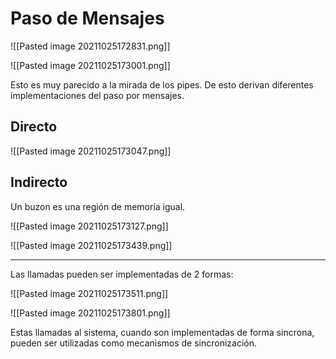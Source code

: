 # Paso de Mensajes

![[Pasted image 20211025172831.png]]

![[Pasted image 20211025173001.png]]

Esto es muy parecido a la mirada de los pipes. De esto derivan diferentes implementaciones del paso por mensajes.

## Directo

![[Pasted image 20211025173047.png]]

## Indirecto

Un buzon es una región de memoría igual.

![[Pasted image 20211025173127.png]]

![[Pasted image 20211025173439.png]]

---

Las llamadas pueden ser implementadas de 2 formas:

![[Pasted image 20211025173511.png]]

![[Pasted image 20211025173801.png]]

Estas llamadas al sistema, cuando son implementadas de forma sincrona, pueden ser utilizadas como mecanismos de sincronización.